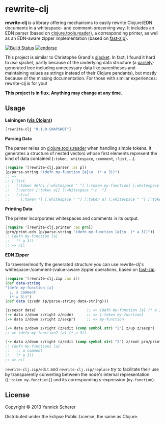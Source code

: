 # rewrite-clj

__rewrite-clj__ is a library offering mechanisms to easily rewrite Clojure/EDN documents in a whitespace- and comment-preserving
way. It includes an EDN parser (based on [clojure.tools.reader](https://github.com/clojure/tools.reader)), a corresponding
printer, as well as an EDN-aware zipper implementation (based on [fast-zip](https://github.com/akhudek/fast-zip)).

[![Build Status](https://travis-ci.org/xsc/rewrite-clj.png?branch=master)](https://travis-ci.org/xsc/rewrite-clj)
[![endorse](https://api.coderwall.com/xsc/endorsecount.png)](https://coderwall.com/xsc)

This project is similar to Christophe Grand's [sjacket](https://github.com/cgrand/sjacket). In fact, I found it hard to _use_
sjacket, partly because of the underlying data structure (a [parsely](https://github.com/cgrand/parsley)-generated tree including
unnecessary data like parentheses and maintaining values as strings instead of their Clojure pendants), but mostly because of the
missing documentation. For those with similar experiences: rewrite-clj is for you!

__This project is in flux. Anything may change at any time.__

## Usage

__Leiningen ([via Clojars](http://clojars.org/rewrite-clj))__

```clojure
[rewrite-clj "0.1.0-SNAPSHOT"]
```

__Parsing Data__

The parser relies on [clojure.tools.reader](https://github.com/clojure/tools.reader) when handling simple
tokens. It generates a structure of nested vectors whose first elements represent the kind of data
contained (`:token`, `:whitespace`, `:comment`, `:list`, ...).

```clojure
(require '[rewrite-clj.parser :as p])
(p/parse-string "(defn my-function [a]\n  (* a 3))")
;; =>
;; [:list 
;;   [:token defn] [:whitespace " "] [:token my-function] [:whitespace " "] 
;;   [:vector [:token a]] [:whitespace "\n  "] 
;;   [:list 
;;     [:token *] [:whitespace " "] [:token a] [:whitespace " "] [:token 3]]]
```

__Printing Data__

The printer incorporates whitespaces and comments in its output.

```clojure
(require '[rewrite-clj.printer :as prn])
(prn/print-edn (p/parse-string "(defn my-function [a]\n  (* a 3))"))
;; (defn my-function [a]
;;   (* a 3))
;; => nil
```

__EDN Zipper__

To traverse/modify the generated structure you can use rewrite-clj's whitespace-/comment-/value-aware zipper
operations, based on [fast-zip](https://github.com/akhudek/fast-zip).

```clojure
(require '[rewrite-clj.zip :as z])
(def data-string 
"(defn my-function [a] 
  ;; a comment
  (* a 3))")
(def data (z/edn (p/parse-string data-string)))

(z/sexpr data)                       ;; => (defn my-function [a] (* a 3))
(-> data z/down z/right z/node)      ;; => [:token my-function]
(-> data z/down z/right z/sexpr)     ;; => my-function

(-> data z/down z/right (z/edit (comp symbol str) "2") z/up z/sexpr)
;; => (defn my-function2 [a] (* a 3))

(-> data z/down z/right (z/edit (comp symbol str) "2") z/root prn/print-edn)
;; (defn my-function2 [a]
;;   ;; a comment
;;   (* a 3))
;; => nil
```

`rewrite-clj.zip/edit` and `rewrite-clj.zip/replace` try to facilitate their use by transparently converting
between the node's internal representation (`[:token my-function]`) and its corresponding s-expression (`my-function`).

## License

Copyright &copy; 2013 Yannick Scherer

Distributed under the Eclipse Public License, the same as Clojure.
